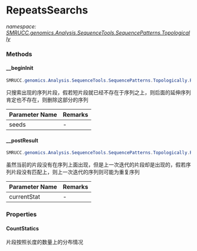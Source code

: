 ﻿# RepeatsSearchs
_namespace: [SMRUCC.genomics.Analysis.SequenceTools.SequencePatterns.Topologically](./index.md)_





### Methods

#### __beginInit
```csharp
SMRUCC.genomics.Analysis.SequenceTools.SequencePatterns.Topologically.RepeatsSearchs.__beginInit(Microsoft.VisualBasic.Language.List{System.String}@)
```
只搜索出现的序列片段，假若短片段就已经不存在于序列之上，则后面的延伸序列肯定也不存在，则删除这部分的序列

|Parameter Name|Remarks|
|--------------|-------|
|seeds|-|


#### __postResult
```csharp
SMRUCC.genomics.Analysis.SequenceTools.SequencePatterns.Topologically.RepeatsSearchs.__postResult(System.String[],Microsoft.VisualBasic.Language.List{System.String},System.Int32)
```
虽然当前的片段没有在序列上面出现，但是上一次迭代的片段却是出现的，假若序列片段没有匹配上，则上一次迭代的序列则可能为重复序列

|Parameter Name|Remarks|
|--------------|-------|
|currentStat|-|



### Properties

#### CountStatics
片段按照长度的数量上的分布情况
